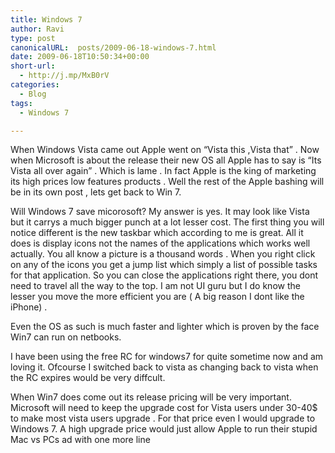 ```yaml
---
title: Windows 7
author: Ravi
type: post
canonicalURL:  posts/2009-06-18-windows-7.html
date: 2009-06-18T10:50:34+00:00
short-url:
  - http://j.mp/MxB0rV
categories:
  - Blog
tags:
  - Windows 7

---
```

When Windows Vista came out Apple went on &#8220;Vista this ,Vista that&#8221; . Now when Microsoft is about the release their new OS all Apple has to say is &#8220;Its Vista all over again&#8221; . Which is lame . In fact Apple is the king of marketing its high prices low features products . Well the rest of the Apple bashing will be in its own post , lets get back to Win 7.

Will Windows 7 save micorosoft? My answer is yes. It may look like Vista but it carrys a much bigger punch at a lot lesser cost. The first thing you will notice different is the new taskbar which according to me is great. All it does is display icons not the names of the applications which works well actually. You all know a picture is a thousand words . When you right click on any of the icons you get a jump list which simply a list of possible tasks for that application. So you can close the applications right there, you dont need to travel all the way to the top. I am not UI guru but I do know the lesser you move the more efficient you are ( A big reason I dont like the iPhone) .
  
Even the OS as such is much faster and lighter which is proven by the face Win7 can run on netbooks.

I have been using the free RC for windows7 for quite sometime now and am loving it. Ofcourse I switched back to vista as changing back to vista when the RC expires would be very diffcult.

When Win7 does come out its release pricing will be very important. Microsoft will need to keep the upgrade cost for Vista users under 30-40$ to make most vista users upgrade . For that price even I would upgrade to Windows 7. A high upgrade price would just allow Apple to run their stupid Mac vs PCs ad with one more line